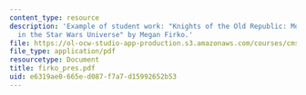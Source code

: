 ```yaml
---
content_type: resource
description: 'Example of student work: "Knights of the Old Republic: Moral Dilemmas
  in the Star Wars Universe" by Megan Firko.'
file: https://ol-ocw-studio-app-production.s3.amazonaws.com/courses/cms-600-videogame-theory-and-analysis-fall-2007/e6319ae0665ed087f7a7d15992652b53_firko_pres.pdf
file_type: application/pdf
resourcetype: Document
title: firko_pres.pdf
uid: e6319ae0-665e-d087-f7a7-d15992652b53
---
```

